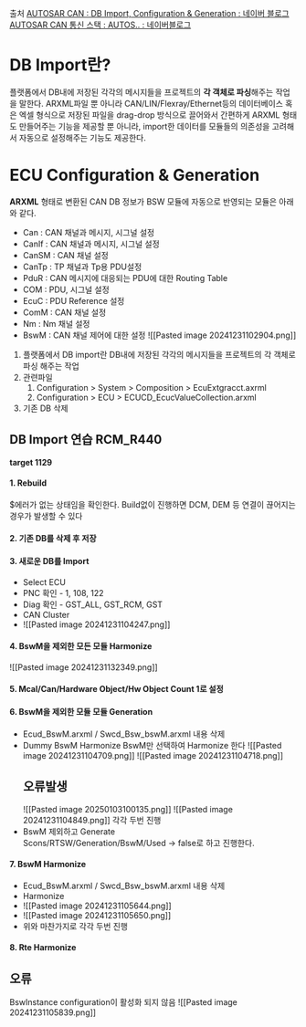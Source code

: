 
출처 
[AUTOSAR CAN : DB Import, Configuration & Generation : 네이버 블로그](https://m.blog.naver.com/techref/222435476591)
[AUTOSAR CAN 통신 스택 : AUTOS.. : 네이버블로그](https://blog.naver.com/mdstec_auto/222070210412)
# DB Import란?
플랫폼에서 DB내에 저장된 각각의 메시지들을 프로젝트의 **각 객체로 파싱**해주는 작업을 말한다.  ARXML파일 뿐 아니라 CAN/LIN/Flexray/Ethernet등의 데이터베이스 혹은 엑셀 형식으로 저장된 파일을 drag-drop 방식으로 끌어와서 간편하게 ARXML 형태도 만들어주는 기능을 제공할 뿐 아니라, import한 데이터를 모듈들의 의존성을 고려해서 자동으로 설정해주는 기능도 제공한다.

# ECU Configuration & Generation
**ARXML** 형태로 변환된 CAN DB 정보가 BSW 모듈에 자동으로 반영되는 모듈은 아래와 같다.
- Can : CAN 채널과 메시지, 시그널 설정
- CanIf : CAN 채널과 메시지, 시그널 설정
- CanSM : CAN 채널 설정
- CanTp : TP 채널과 Tp용 PDU설정
- PduR : CAN 메시지에 대응되는 PDU에 대한 Routing Table
- COM : PDU, 시그널 설정
- EcuC : PDU Reference 설정
- ComM : CAN 채널 설정
- Nm : Nm 채널 설정
- BswM : CAN 채널 제어에 대한 설정
![[Pasted image 20241231102904.png]]


1. 플랫폼에서 DB import란  DB내에 저장된 각각의 메시지들을 프로젝트의 각 객체로 파싱 해주는 작업
2. 관련파일
	1. Configuration > System > Composition > EcuExtgracct.axrml
	2. Configuration > ECU > ECUCD_EcucValueCollection.arxml
3. 기존 DB 삭제



## DB Import 연습 RCM_R440
**target 1129**
#### 1. Rebuild
$에러가 없는 상태임을 확인한다. Build없이 진행하면 DCM, DEM 등 연결이 끊어지는 경우가 발생할 수 있다
#### 2. 기존 DB를 삭제 후 저장
#### 3. 새로운 DB를 Import
- Select ECU
- PNC 확인 - 1, 108, 122
- Diag 확인 - GST_ALL, GST_RCM, GST
- CAN Cluster
- ![[Pasted image 20241231104247.png]]
#### 4. BswM을 제외한 모든 모듈 Harmonize
![[Pasted image 20241231132349.png]]
#### 5. Mcal/Can/Hardware Object/Hw Object Count 1로 설정
#### 6. BswM을 제외한 모듈 모듈 Generation
- Ecud_BswM.arxml / Swcd_Bsw_bswM.arxml 내용 삭제
- Dummy BswM Harmonize
  BswM만 선택하여 Harmonize 한다
  ![[Pasted image 20241231104709.png]]
  ![[Pasted image 20241231104718.png]]
  ## 오류발생
  ![[Pasted image 20250103100135.png]]
  ![[Pasted image 20241231104849.png]]
  각각 두번 진행
- BswM 제외하고 Generate                     
  Scons/RTSW/Generation/BswM/Used -> false로 하고 진행한다.
#### 7. BswM Harmonize
- Ecud_BswM.arxml / Swcd_Bsw_bswM.arxml 내용 삭제
- Harmonize
- ![[Pasted image 20241231105644.png]]
- ![[Pasted image 20241231105650.png]]
- 위와 마찬가지로 각각 두번 진행
#### 8. Rte Harmonize
## 오류
BswInstance configuration이 활성화 되지 않음
![[Pasted image 20241231105839.png]]

